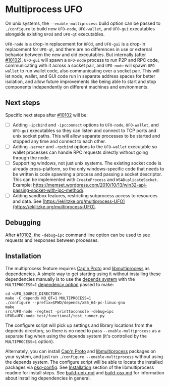 # Multiprocess UFO

On unix systems, the `--enable-multiprocess` build option can be passed to `./configure` to build new `UFO-node`, `UFO-wallet`, and `UFO-gui` executables alongside existing `UFOd` and `UFO-qt` executables.

`UFO-node` is a drop-in replacement for `UFOd`, and `UFO-gui` is a drop-in replacement for `UFO-qt`, and there are no differences in use or external behavior between the new and old executables. But internally (after [#10102](https://github.com/UFO/UFO/pull/10102)), `UFO-gui` will spawn a `UFO-node` process to run P2P and RPC code, communicating with it across a socket pair, and `UFO-node` will spawn `UFO-wallet` to run wallet code, also communicating over a socket pair. This will let node, wallet, and GUI code run in separate address spaces for better isolation, and allow future improvements like being able to start and stop components independently on different machines and environments.

## Next steps

Specific next steps after [#10102](https://github.com/UFO/UFO/pull/10102) will be:

- [ ] Adding `-ipcbind` and `-ipcconnect` options to `UFO-node`, `UFO-wallet`, and `UFO-gui` executables so they can listen and connect to TCP ports and unix socket paths. This will allow separate processes to be started and stopped any time and connect to each other.
- [ ] Adding `-server` and `-rpcbind` options to the `UFO-wallet` executable so wallet processes can handle RPC requests directly without going through the node.
- [ ] Supporting windows, not just unix systems. The existing socket code is already cross-platform, so the only windows-specific code that needs to be written is code spawning a process and passing a socket descriptor. This can be implemented with `CreateProcess` and `WSADuplicateSocket`. Example: https://memset.wordpress.com/2010/10/13/win32-api-passing-socket-with-ipc-method/.
- [ ] Adding sandbox features, restricting subprocess access to resources and data. See [https://eklitzke.org/multiprocess-UFO](https://eklitzke.org/multiprocess-UFO).

## Debugging

After [#10102](https://github.com/UFO/UFO/pull/10102), the `-debug=ipc` command line option can be used to see requests and responses between processes.

## Installation

The multiprocess feature requires [Cap'n Proto](https://capnproto.org/) and [libmultiprocess](https://github.com/chaincodelabs/libmultiprocess) as dependencies. A simple way to get starting using it without installing these dependencies manually is to use the [depends system](../depends) with the `MULTIPROCESS=1` [dependency option](../depends#dependency-options) passed to make:

```
cd <UFO_SOURCE_DIRECTORY>
make -C depends NO_QT=1 MULTIPROCESS=1
./configure --prefix=$PWD/depends/x86_64-pc-linux-gnu
make
src/UFO-node -regtest -printtoconsole -debug=ipc
UFOD=UFO-node test/functional/test_runner.py
```

The configure script will pick up settings and library locations from the depends directory, so there is no need to pass `--enable-multiprocess` as a separate flag when using the depends system (it's controlled by the `MULTIPROCESS=1` option).

Alternately, you can install [Cap'n Proto](https://capnproto.org/) and [libmultiprocess](https://github.com/chaincodelabs/libmultiprocess) packages on your system, and just run `./configure --enable-multiprocess` without using the depends system. The configure script will be able to locate the installed packages via [pkg-config](https://www.freedesktop.org/wiki/Software/pkg-config/). See [Installation](https://github.com/chaincodelabs/libmultiprocess#installation) section of the libmultiprocess readme for install steps. See [build-unix.md](build-unix.md) and [build-osx.md](build-osx.md) for information about installing dependencies in general.
